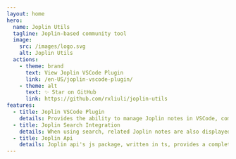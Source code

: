 ```yaml
---
layout: home
hero:
  name: Joplin Utils
  tagline: Joplin-based community tool
  image:
    src: /images/logo.svg
    alt: Joplin Utils
  actions:
    - theme: brand
      text: View Joplin VSCode Plugin
      link: /en-US/joplin-vscode-plugin/
    - theme: alt
      text: ✨ Star on GitHub
      link: https://github.com/rxliuli/joplin-utils
features:
  - title: Joplin VSCode Plugin
    details: Provides the ability to manage Joplin notes in VSCode, combined with VSCode's existing powerful editor and its ecosystem.
  - title: Joplin Search Integration
    details: When using search, related Joplin notes are also displayed in the search results.
  - title: Joplin Api
    details: Joplin api's js package, written in ts, provides a complete type definition, including all currently exposed api in the document.
---
```

